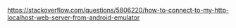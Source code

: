 https://stackoverflow.com/questions/5806220/how-to-connect-to-my-http-localhost-web-server-from-android-emulator